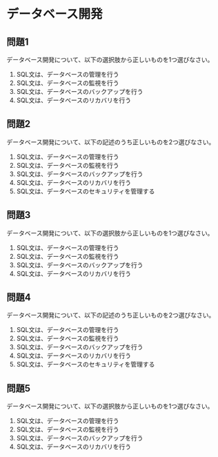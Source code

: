 # データベース開発

## 問題1
データベース開発について、以下の選択肢から正しいものを1つ選びなさい。

1. SQL文は、データベースの管理を行う
2. SQL文は、データベースの監視を行う
3. SQL文は、データベースのバックアップを行う
4. SQL文は、データベースのリカバリを行う

## 問題2
データベース開発について、以下の記述のうち正しいものを2つ選びなさい。

1. SQL文は、データベースの管理を行う
2. SQL文は、データベースの監視を行う
3. SQL文は、データベースのバックアップを行う
4. SQL文は、データベースのリカバリを行う
5. SQL文は、データベースのセキュリティを管理する

## 問題3
データベース開発について、以下の選択肢から正しいものを1つ選びなさい。

1. SQL文は、データベースの管理を行う
2. SQL文は、データベースの監視を行う
3. SQL文は、データベースのバックアップを行う
4. SQL文は、データベースのリカバリを行う

## 問題4
データベース開発について、以下の記述のうち正しいものを2つ選びなさい。

1. SQL文は、データベースの管理を行う
2. SQL文は、データベースの監視を行う
3. SQL文は、データベースのバックアップを行う
4. SQL文は、データベースのリカバリを行う
5. SQL文は、データベースのセキュリティを管理する

## 問題5
データベース開発について、以下の選択肢から正しいものを1つ選びなさい。

1. SQL文は、データベースの管理を行う
2. SQL文は、データベースの監視を行う
3. SQL文は、データベースのバックアップを行う
4. SQL文は、データベースのリカバリを行う 